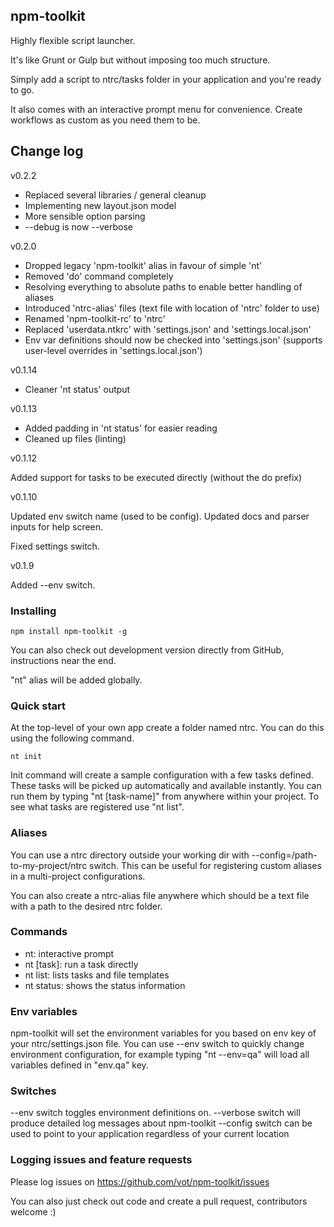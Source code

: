 ## npm-toolkit

Highly flexible script launcher.

It's like Grunt or Gulp but without imposing too much structure.

Simply add a script to ntrc/tasks folder in your application and you're ready to go.

It also comes with an interactive prompt menu for convenience.
Create workflows as custom as you need them to be.


## Change log

v0.2.2

* Replaced several libraries / general cleanup
* Implementing new layout.json model
* More sensible option parsing
* --debug is now --verbose


v0.2.0

* Dropped legacy 'npm-toolkit' alias in favour of simple 'nt'
* Removed 'do' command completely
* Resolving everything to absolute paths to enable better handling of aliases
* Introduced 'ntrc-alias' files (text file with location of 'ntrc' folder to use)
* Renamed 'npm-toolkit-rc' to 'ntrc'
* Replaced 'userdata.ntkrc' with 'settings.json' and 'settings.local.json'
* Env var definitions should now be checked into 'settings.json' (supports user-level overrides in 'settings.local.json')



v0.1.14

* Cleaner 'nt status' output


v0.1.13

* Added padding in 'nt status' for easier reading
* Cleaned up files (linting)



v0.1.12

Added support for tasks to be executed directly (without the do prefix)



v0.1.10

Updated env switch name (used to be config). Updated docs and parser inputs for help screen.

Fixed settings switch.



v0.1.9

Added --env switch.


### Installing

```
npm install npm-toolkit -g
```

You can also check out development version directly from GitHub, instructions near the end.

"nt" alias will be added globally.


### Quick start
At the top-level of your own app create a folder named ntrc.
You can do this using the following command.

```
nt init
```

Init command will create a sample configuration with a few tasks defined.
These tasks will be picked up automatically and available instantly.
You can run them by typing "nt [task-name]" from anywhere within your project.
To see what tasks are registered use "nt list".

### Aliases

You can use a ntrc directory outside your working dir with --config=/path-to-my-project/ntrc switch.
This can be useful for registering custom aliases in a multi-project configurations.

You can also create a ntrc-alias file anywhere which should be
a text file with a path to the desired ntrc folder.


### Commands

* nt: interactive prompt
* nt [task]: run a task directly
* nt list: lists tasks and file templates
* nt status: shows the status information


### Env variables

npm-toolkit will set the environment variables for you based on env key of your ntrc/settings.json file.
You can use --env switch to quickly change environment configuration, for example typing "nt --env=qa" will load all variables defined in "env.qa" key.


### Switches

--env switch toggles environment definitions on.
--verbose switch will produce detailed log messages about npm-toolkit
--config switch can be used to point to your application regardless of your current location

### Logging issues and feature requests

Please log issues on https://github.com/vot/npm-toolkit/issues

You can also just check out code and create a pull request, contributors welcome :)
